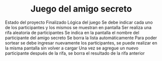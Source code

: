 <h1 align="center"> Juego del amigo secreto </h1>
Estado del proyecto Finalizado
Lógica del juego
Se debe indicar cada uno de los participantes y los mismos se muestran en pantalla
Ser realiza una rifa aleatoria de participantes
Se indica en la pantalla el nombre del participante del amigo secreto
Se borra la lista automáticamente
Para poder sortear se debe ingresar nuevamente los participantes, se puede realizar en la misma pantalla sin volver a cargar
Una vez se agregue un nuevo participante después de la rifa, se borra el resultado de la rifa anterior

